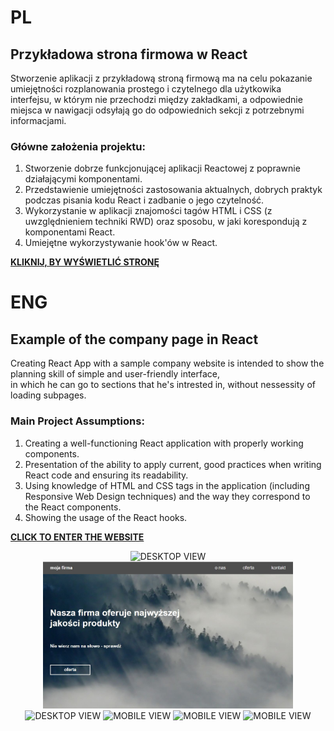 # **PL**

## **Przykładowa strona firmowa w React**

Stworzenie aplikacji z przykładową stroną firmową ma na celu pokazanie umiejętności rozplanowania prostego i czytelnego dla użytkowika <br>
interfejsu, w którym nie przechodzi między zakładkami, a odpowiednie miejsca w nawigacji odsyłają go do odpowiednich sekcji z potrzebnymi <br>
informacjami.

### **Główne założenia projektu:**

1. Stworzenie dobrze funkcjonującej aplikacji Reactowej z poprawnie działającymi komponentami.
2. Przedstawienie umiejętności zastosowania aktualnych, dobrych praktyk podczas pisania kodu React i zadbanie o jego czytelność.
3. Wykorzystanie w aplikacji znajomości tagów HTML i CSS (z uwzględnieniem techniki RWD) oraz sposobu, w jaki korespondują z komponentami React.
4. Umiejętne wykorzystywanie hook'ów w React.

**<a href="https://budzetdomowy.netlify.app/">KLIKNIJ, BY WYŚWIETLIĆ STRONĘ</a>**

# **ENG**

## **Example of the company page in React**

Creating React App with a sample company website is intended to show the planning skill of simple and user-friendly interface, <br>
in which he can go to sections that he's intrested in, without nessessity of loading subpages.

### **Main Project Assumptions:**

1. Creating a well-functioning React application with properly working components.
2. Presentation of the ability to apply current, good practices when writing React code and ensuring its readability.
3. Using knowledge of HTML and CSS tags in the application (including Responsive Web Design techniques) and the way they correspond to the React components.
4. Showing the usage of the React hooks.

**<a href="https://budzetdomowy.netlify.app/">CLICK TO ENTER THE WEBSITE</a>**

<p align="center">
  <img width="400" src="/public/assets
/DesktopViewCompany.jpg" alt="DESKTOP VIEW">
  <img width="400" src="public/assets/DesktopViewCompany.jpg" alt="DESKTOP VIEW">
  <img width="400" src="/assets/DesktopView1.jpg" alt="DESKTOP VIEW">
   <img height="400" src="/assets/MobileView.PNG" alt="MOBILE VIEW">
  <img height="400" src="/assets/MobileView1.PNG" alt="MOBILE VIEW">
  <img height="400" src="/assets/MobileView2PNG.PNG" alt="MOBILE VIEW">
</p>
